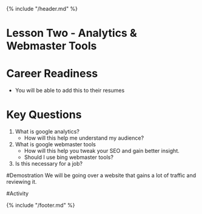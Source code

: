 {% include "/header.md" %}

# Lesson Two - Analytics & Webmaster Tools

# Career Readiness
* You will be able to add this to their resumes

# Key Questions
1. What is google analytics?
    * How will this help me understand my audience?
2. What is google webmaster tools
    * How will this help you tweak your SEO and gain better insight.
    * Should I use bing webmaster tools?
3. Is this necessary for a job?

#Demostration
We will be going over a website that gains a lot of traffic and reviewing it.


#Activity


{% include "/footer.md" %}
